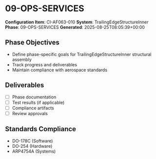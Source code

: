 # 09-OPS-SERVICES

**Configuration Item**: CI-AF063-010
**System**: TrailingEdgeStructureInner
**Phase**: 09-OPS-SERVICES
**Generated**: 2025-08-25T08:05:39+00:00

## Phase Objectives
- Define phase-specific goals for TrailingEdgeStructureInner structural assembly
- Track progress and deliverables
- Maintain compliance with aerospace standards

## Deliverables
- [ ] Phase documentation
- [ ] Test results (if applicable)
- [ ] Compliance artifacts
- [ ] Review approvals

## Standards Compliance
- DO-178C (Software)
- DO-254 (Hardware)
- ARP4754A (Systems)

